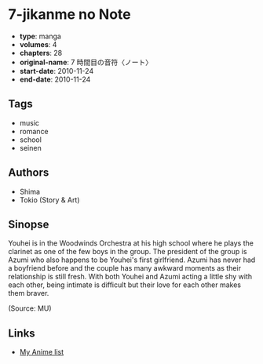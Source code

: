 # 7-jikanme no Note

-   **type**: manga
-   **volumes**: 4
-   **chapters**: 28
-   **original-name**: 7 時間目の音符〈ノート〉
-   **start-date**: 2010-11-24
-   **end-date**: 2010-11-24

## Tags

-   music
-   romance
-   school
-   seinen

## Authors

-   Shima
-   Tokio (Story & Art)

## Sinopse

Youhei is in the Woodwinds Orchestra at his high school where he plays the clarinet as one of the few boys in the group. The president of the group is Azumi who also happens to be Youhei's first girlfriend. Azumi has never had a boyfriend before and the couple has many awkward moments as their relationship is still fresh. With both Youhei and Azumi acting a little shy with each other, being intimate is difficult but their love for each other makes them braver.

(Source: MU)

## Links

-   [My Anime list](https://myanimelist.net/manga/32937/7-jikanme_no_Note)
